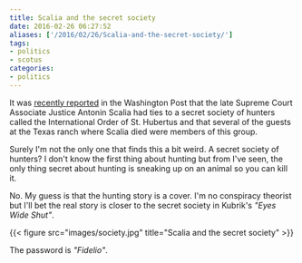```yaml
---
title: Scalia and the secret society
date: 2016-02-26 06:27:52
aliases: ['/2016/02/26/Scalia-and-the-secret-society/']
tags:
- politics
- scotus
categories:
- politics
---
```

It was [recently reported](https://www.washingtonpost.com/world/national-security/justice-scalia-spent-his-last-hours-with-members-of-this-secretive-society-of-elite-hunters/2016/02/24/1d77af38-db20-11e5-891a-4ed04f4213e8_story.html?utm_term=.b46e7313303e) in the Washington Post that the late Supreme Court Associate Justice Antonin Scalia had ties to a secret society of hunters called the International Order of St. Hubertus and that several of the guests at the Texas ranch where Scalia died were members of this group.

Surely I'm not the only one that finds this a bit weird. A secret society of hunters? I don't know the first thing about hunting but from I've seen, the only thing secret about hunting is sneaking up on an animal so you can kill it.

No. My guess is that the hunting story is a cover. I'm no conspiracy theorist but I'll bet the real story is closer to the secret society in Kubrik's _"Eyes Wide Shut"_.

{{< figure src="images/society.jpg" title="Scalia and the secret society" >}}

The password is _"Fidelio"_.

